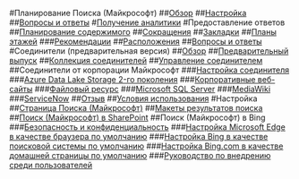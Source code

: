 #Планирование Поиска (Майкрософт)
##[Обзор](overview-microsoft-search.md)
##[Настройка](setup-microsoft-search.md)
##[Вопросы и ответы](faqs.md)
#[Получение аналитики](get-insights.md)
#Предоставление ответов
##[Планирование содержимого](plan-your-content.md)
##[Сокращения](manage-acronyms.md)
##[Закладки](manage-bookmarks.md)
##[Планы этажей](manage-floorplans.md)
###[Рекомендации](floorplans-bestpractices.md)
##[Расположения](manage-locations.md)
##[Вопросы и ответы](manage-qas.md)
#Соединители (предварительная версия)
##[Обзор](connectors-overview.md)
##[Предварительный выпуск](connectors-preview.md)
##[Коллекция соединителей](connectors-gallery.md)
##[Управление соединителем](manage-connector.md)
##Соединители от корпорации Майкрософт
###[Настройка соединителя](configure-connector.md)
###[Azure Data Lake Storage 2-го поколения](azure-data-lake-connector.md)
###[Корпоративные веб-сайты](enterprise-web-connector.md)
###[Файловый ресурс](file-share-connector.md)
###[Microsoft SQL Server](MSSQL-connector.md)
###[MediaWiki](mediawiki-connector.md)
###[ServiceNow](servicenow-connector.md)
##[Отзыв](connectors-feedback.md)
##[Условия использования](terms-of-use.md)
#Настройка
##[Страница Поиска (Майкрософт)](customize-search-page.md)
##[Макеты результатов поиска](customize-results-layout.md)
##[Поиск (Майкрософт) в SharePoint](get-started-search-in-sharepoint-online.md)
##Поиск (Майкрософт) в Bing
###[Безопасность и конфиденциальность](security-for-search.md)
###[Настройка Microsoft Edge в качестве браузера по умолчанию](set-default-browser.md)
###[Настройка Bing в качестве поисковой системы по умолчанию](set-default-search-engine.md)
###[Настройка Bing.com в качестве домашней страницы по умолчанию](set-default-homepage.md)
###[Руководство по внедрению среди пользователей](user-adoption-guide.md)